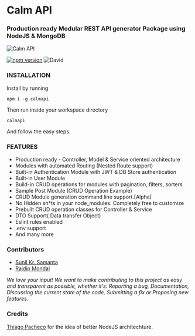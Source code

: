# Calm API
### Production ready Modular REST API generator Package using NodeJS & MongoDB
![Calm API](https://repository-images.githubusercontent.com/352502404/b7857000-b0a5-11eb-9d04-451a0a6fb88f)

[![npm version](https://badge.fury.io/js/calmapi.svg)](https://badge.fury.io/js/calmapi)
![David](https://img.shields.io/david/sunilksamanta/calmapi)

### INSTALLATION
Install by running 
```
npm i -g calmapi
```
Then run inside your workspace directory 
```
calmapi
```
And follow the easy steps.

### FEATURES
* Production ready - Controller, Model & Service oriented architecture
* Modules with automated Routing (Nested Route support)
* Built-in Authentication Module with JWT & DB Store authentication
* Built-in User Module
* Build-in CRUD operations for modules with pagination, filters, sorters
* Sample Post Module (CRUD Operation Example)
* CRUD Module generation command line support.[Alpha]
* No Hidden sh*ts in your node_modules. Completely free to customize
* Prebuilt CRUD operation classes for Controller & Service
* DTO Support( Data transfer Object)
* Eslint rules enabled
* .env support
* And many more

### Contributors
* [Sunil Kr. Samanta](https://github.com/sunilksamanta)
* [Rajdip Mondal](https://github.com/RajdipM)

*We love your input! We want to make contributing to this project as easy and transparent as possible, whether it's: Reporting a bug, Documentation, Discussing the current state of the code, Submitting a fix or Proposing new features.*

### Credits
[Thiago Pacheco](https://github.com/pachecoio) for the idea of better NodeJS architechture.
